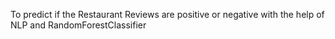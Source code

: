 To predict if the Restaurant Reviews are positive or negative with the help of NLP and RandomForestClassifier
